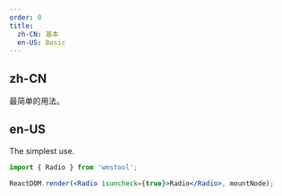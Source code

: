 ```yaml
---
order: 0
title:
  zh-CN: 基本
  en-US: Basic
---
```


## zh-CN

最简单的用法。

## en-US

The simplest use.

```jsx
import { Radio } from 'wmstool';

ReactDOM.render(<Radio isuncheck={true}>Radio</Radio>, mountNode);
```
